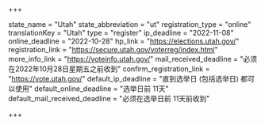 +++

state_name = "Utah"
state_abbreviation = "ut"
registration_type = "online"
translationKey = "Utah"
type = "register"
ip_deadline = "2022-11-08"
online_deadline = "2022-10-28"
hp_link = "https://elections.utah.gov/"
registration_link = "https://secure.utah.gov/voterreg/index.html"
more_info_link = "https://voteinfo.utah.gov/"
mail_received_deadline = "必须在2022年10月28日星期五之前收到"
confirm_registration_link = "https://vote.utah.gov/"
default_ip_deadline = "直到选举日 (包括选举日) 都可以使用"
default_online_deadline = "选举日前 11天"
default_mail_received_deadline = "必须在选举日前 11天前收到"

+++